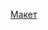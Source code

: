 [Макет](https://www.figma.com/design/m08NRpgAsKgELXpIWU48gJ/%D0%9E%D0%BD%D0%BE-%D1%82%D0%B5%D0%B1%D0%B5-%D0%BD%D0%B0%D0%B4%D0%BE-(Copy)?node-id=1-2&node-type=FRAME&t=nCI8vOYu3qbWH0mr-0)

